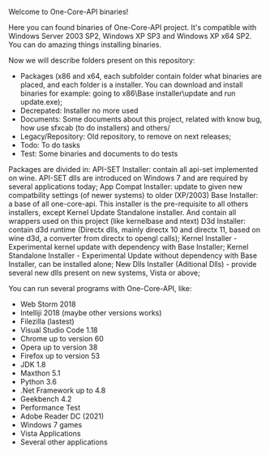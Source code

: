 Welcome to One-Core-API binaries!

Here you can found binaries of One-Core-API project. It's compatible with Windows Server 2003 SP2, Windows XP SP3 and Windows XP
x64 SP2. You can do amazing things installing binaries.

Now we will describe folders present on this repository:
- Packages (x86 and x64, each subfolder contain folder what binaries are placed, and each folder is a installer. 
You can download and install binaries for example: going to x86\Base installer\update and run update.exe);
- Decrepated: Installer no more used
- Documents: Some documents about this project, related with know bug, how use sfxcab (to do installers) and others/
- Legacy/Repository: Old repository, to remove on next releases;
- Todo:  To do tasks
- Test: Some binaries and documents to do tests

Packages are divided in:
API-SET Installer: contain all api-set implemented on wine. API-SET dlls are introduced on Windows 7 and are required by several 
applications today;
App Compat Installer: update to given new compatbility settings (of newer systems) to older (XP/2003)
Base Installer: a base of all one-core-api. This installer is the pre-requisite to all others installers, except Kernel Update 
Standalone installer. And contain all wrappers used on this project (like kernelbase and ntext)
D3d Installer: contain d3d runtime (Directx dlls, mainly directx 10 and directx 11, based on wine d3d, a converter from directx 
to opengl calls);
Kernel Installer - Experimental kernel update with dependency with Base Installer;
Kernel Standalone Installer - Experimental Update without dependency with Base Installer, can be installed alone;
New Dlls Installer (Aditional Dlls) - provide several new dlls present on new systems, Vista or above;

You can run several programs with One-Core-API, like:
- Web Storm 2018
- Intelliji 2018 (maybe other versions works)
- Filezilla (lastest)
- Visual Studio Code 1.18
- Chrome up to version 60
- Opera up to version 38
- Firefox up to version 53
- JDK 1.8
- Maxthon 5.1
- Python 3.6
- .Net Framework up to 4.8
- Geekbench 4.2
- Performance Test
- Adobe Reader DC (2021)
- Windows 7 games
- Vista Applications
- Several other applications
